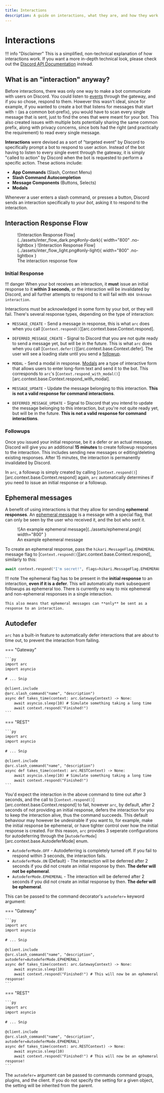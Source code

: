 ```yaml
---
title: Interactions
description: A guide on interactions, what they are, and how they work.
---
```


# Interactions

!!! info "Disclaimer"
    This is a simplified, non-technical explanation of how interactions work. If you want a more in-depth technical look, please check out the [Discord API Documentation](https://discord.com/developers/docs/interactions/receiving-and-responding#interactions-and-bot-users) instead.


## What is an "interaction" anyway?

Before interactions, there was only one way to make a bot communicate with users on Discord. You could listen to [events](./events.md) through the gateway, and if you so chose, respond to them. However this wasn't ideal, since for example, if you wanted to create a bot that listens for messages that start with `!` (as a common bot-prefix), you would have to scan every single message that is sent, just to find the ones that were meant for your bot. This also created issues with multiple bots potentially sharing the same common prefix, along with privacy concerns, since bots had the right (and practically the requirement) to read every single message.

**Interactions** were devised as a sort of "targeted event" by Discord to specifically prompt a bot to respond to user action. Instead of the bot having to listen to every single event through the gateway, it is simply "called to action" by Discord when the bot is requested to perform a specific action. These actions include:

- **App Commands** (Slash, Context Menu)
- **Slash Command Autocompletion**
- **Message Components** (Buttons, Selects)
- **Modals**

Whenever a user enters a slash command, or presses a button, Discord sends an interaction specifically to *your bot*, asking it to respond to the interaction.

## Interaction Response Flow

<figure markdown>
  ![Interaction Response Flow](../assets/inter_flow_dark.png#only-dark){ width="800" .no-lightbox }
  ![Interaction Response Flow](../assets/inter_flow_light.png#only-light){ width="800" .no-lightbox }
  <figcaption>The interaction response flow</figcaption>
</figure>

### Initial Response

!!! danger
    When your bot receives an interaction, it **must** issue an initial response to it **within 3 seconds**, or the interaction will be invalidated by Discord, and all further attempts to respond to it will fail with `404 Unknown interaction`.

Interactions must be acknowledged in some form by your bot, or they will fail. There's several response types, depending on the type of interaction:

- `MESSAGE_CREATE` - Send a message in response, this is what `arc` does when you call [`Context.respond()`][arc.context.base.Context.respond].

- `DEFERRED_MESSAGE_CREATE` - Signal to Discord that you are not quite ready to send a message yet, but will be in the future. This is what `arc` does when you call [`Context.defer()`][arc.context.base.Context.defer]. The user will see a loading state until you send a [followup](#followups).

- `MODAL` - Send a modal in response. [Modals](https://discord.com/developers/docs/interactions/message-components#text-inputs) are a type of interactive form that allows users to enter long-form text and send it to the bot. This corresponds to `arc`'s [`Context.respond_with_modal()`][arc.context.base.Context.respond_with_modal].

- `MESSAGE_UPDATE` - Update the message belonging to this interaction. **This is not a valid response for command interactions**.

- `DEFERRED_MESSAGE_UPDATE` - Signal to Discord that you intend to update the message belonging to this interaction, but you're not quite ready yet, but will be in the future. **This is not a valid response for command interactions**.

### Followups

Once you issued your initial response, be it a defer or an actual message, Discord will give you an additional **15 minutes** to create followup responses to the interaction. This includes sending new messages or editing/deleting existing responses. After 15 minutes, the interaction is permanently invalidated by Discord.

In `arc`, a followup is simply created by calling [`Context.respond()`][arc.context.base.Context.respond] again, `arc` automatically determines if you need to issue an initial response or a followup.

## Ephemeral messages

A benefit of using interactions is that they allow for sending **ephemeral responses**. An [ephemeral message](https://support.discord.com/hc/en-us/articles/1500000580222-Ephemeral-Messages-FAQ) is a message with a special flag, that can only be seen by the user who received it, and the bot who sent it.

<figure markdown>
  ![An example ephemeral message](../assets/ephemeral.png){ width="800" }
  <figcaption>An example ephemeral message</figcaption>
</figure>

To create an ephemeral response, pass the `hikari.MessageFlag.EPHEMERAL` message flag to [`Context.respond()`][arc.context.base.Context.respond], similarly to this:

```py
await context.respond("I'm secret!", flags=hikari.MessageFlag.EPHEMERAL)
```

!!! note
    The ephemeral flag has to be present in the **initial response** to an interaction, **even if it is a defer**. This will automatically mark subsequent followups as ephemeral too. There is currently no way to mix ephemeral and non-ephemeral responses in a single interaction.

    This also means that ephemeral messages can **only** be sent as a response to an interaction.

## Autodefer

`arc` has a built-in feature to automatically defer interactions that are about to time out, to prevent the interaction from failing.

=== "Gateway"

    ```py
    import arc
    import asyncio

    # ... Snip

    @client.include
    @arc.slash_command("name", "description")
    async def takes_time(context: arc.GatewayContext) -> None:
        await asyncio.sleep(10) # Simulate something taking a long time
        await context.respond("Finished!")
    ```

=== "REST"

    ```py
    import arc
    import asyncio

    # ... Snip

    @client.include
    @arc.slash_command("name", "description")
    async def takes_time(context: arc.RESTContext) -> None:
        await asyncio.sleep(10) # Simulate something taking a long time
        await context.respond("Finished!")
    ```

You'd expect the interaction in the above command to time out after 3 seconds, and the call to [`Context.respond()`][arc.context.base.Context.respond] to fail, however `arc`, by default, after 2 seconds of not providing an initial response, defers the interaction for you to keep the interaction alive, thus the command succeeds. This default behaviour may however be undesirable if you want to, for example, make the initial response be ephemeral, or have tighter control over how the initial response is created. For this reason, `arc` provides 3 seperate configurations for autodeferring through the [`AutodeferMode`][arc.context.base.AutodeferMode] enum.

- `AutodeferMode.OFF` - Autodeferring is completely turned off. If you fail to respond within 3 seconds, the interaction fails.
- `AutodeferMode.ON` (Default) - The interaction will be deferred after 2 seconds if you did not create an initial response by then. **The defer will not be ephemeral**.
- `AutodeferMode.EPHEMERAL` - The interaction will be deferred after 2 seconds if you did not create an initial response by then. **The defer will be ephemeral**.

This can be passed to the command decorator's `autodefer=` keyword argument:

=== "Gateway"

    ```py
    import arc
    import asyncio

    # ... Snip

    @client.include
    @arc.slash_command("name", "description", autodefer=AutodeferMode.EPHEMERAL)
    async def takes_time(context: arc.GatewayContext) -> None:
        await asyncio.sleep(10)
        await context.respond("Finished!") # This will now be an ephemeral response!
    ```

=== "REST"

    ```py
    import arc
    import asyncio

    # ... Snip

    @client.include
    @arc.slash_command("name", "description", autodefer=AutodeferMode.EPHEMERAL)
    async def takes_time(context: arc.RESTContext) -> None:
        await asyncio.sleep(10)
        await context.respond("Finished!") # This will now be an ephemeral response!
    ```

The `autodefer=` argument can be passed to commands command groups, plugins, and the client. If you do not specify the setting for a given object, the setting will be inherited from the parent.
